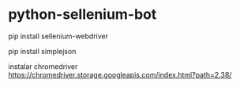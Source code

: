 # python-sellenium-bot

pip install sellenium-webdriver   

pip install simplejson

instalar chromedriver https://chromedriver.storage.googleapis.com/index.html?path=2.38/
